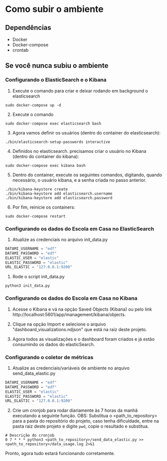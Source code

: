 # Como subir o ambiente

## Dependências

- Docker
- Docker-compose
- crontab


## Se você nunca subiu o ambiente

### Configurando o ElasticSearch e o Kibana
1. Execute o comando para criar e deixar rodando em background o elasticsearch

``` 
sudo docker-compose up -d
```

2. Execute o comando 

``` 
sudo docker-compose exec elasticsearch bash
```

3. Agora vamos definir os usuários (dentro do container do elasticsearch):

``` 
./bin/elasticsearch-setup-passwords interactive
```

4. Definidos no elasticsearch. precisamos criar o usuário no Kibana (dentro do container do kibana):

``` 
sudo docker-compose exec kibana bash
```

5. Dentro do container, execute os seguintes comandos, digitando, quando necessário, o usuário kibana, e a senha criada no passo anterior.

``` 
./bin/kibana-keystore create
./bin/kibana-keystore add elasticsearch.username
./bin/kibana-keystore add elasticsearch.password
```

6. Por fim, reinicie os containers:
```
sudo docker-compose restart
```

### Configurando os dados do Escola em Casa no ElasticSearch

1. Atualize as credenciais no arquivo init_data.py
```python
DATAMI_USERNAME = "edf"
DATAMI_PASSWORD = "edf"
ELASTIC_USER = "elastic"
ELASTIC_PASSWORD = "elastic"
URL_ELASTIC = "127.0.0.1:9200"
```

1. Rode o script init_data.py

```
python3 init_data.py
```

### Configurando os dados do Escola em Casa no Kibana

1. Acesse o Kibana e vá na opção Saved Objects (Kibana) ou pelo link http://localhost:5601/app/management/kibana/objects.

2. Clique na opção Import e selecione o arquivo "dashboard_visualizations.ndjson" que está na raiz deste projeto.

3. Agora todos as visualizações e o dashboard foram criados e já estão consumindo os dados do elasticSearch.

### Configurando o coletor de métricas

1. Atualize as credenciais/variáveis de ambiente no arquivo send_data_elastic.py
```python
DATAMI_USERNAME = "edf"
DATAMI_PASSWORD = "edf"
ELASTIC_USER = "elastic"
ELASTIC_PASSWORD = "elastic"
URL_ELASTIC = "127.0.0.1:9200"
```

2. Crie um cronjob para rodar diariamente às 7 horas da manhã executando a seguinte função. OBS: Substitua o <path_to_repository> para a pasta do repositório do projeto, caso tenha dificuldade, entre na pasta raiz deste projeto e digite ```pwd```, copie o resultado e substitua.
```
# Descrição do cronjob
0 7 * * * python3 <path_to_repository>/send_data_elastic.py >> <path_to_repository>/data_usage.log 2>&1 
```

Pronto, agora tudo estará funcionando corretamente.